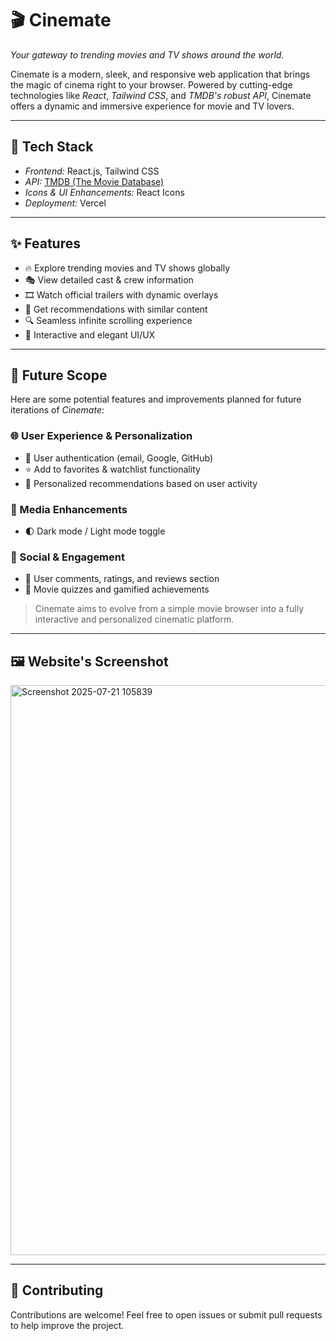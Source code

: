 # 🎬 Cinemate

*Your gateway to trending movies and TV shows around the world.*

Cinemate is a modern, sleek, and responsive web application that brings the magic of cinema right to your browser. Powered by cutting-edge technologies like *React*, *Tailwind CSS*, and *TMDB's robust API*, Cinemate offers a dynamic and immersive experience for movie and TV lovers.

---

## 🧰 Tech Stack

- *Frontend:* React.js, Tailwind CSS
- *API:* [TMDB (The Movie Database)](https://www.themoviedb.org/documentation/api)
- *Icons & UI Enhancements:* React Icons
- *Deployment:* Vercel

---

## ✨ Features

- 🔥 Explore trending movies and TV shows globally
- 🎭 View detailed cast & crew information
- 🎞 Watch official trailers with dynamic overlays
- 🔁 Get recommendations with similar content
- 🔍 Seamless infinite scrolling experience
- 🧩 Interactive and elegant UI/UX

--- 

## 🔮 Future Scope

Here are some potential features and improvements planned for future iterations of *Cinemate*:

### 🌐 User Experience & Personalization
- 🔐 User authentication (email, Google, GitHub)
- ⭐ Add to favorites & watchlist functionality
- 👤 Personalized recommendations based on user activity

### 🎥 Media Enhancements
- 🌓 Dark mode / Light mode toggle

### 💬 Social & Engagement
- 💭 User comments, ratings, and reviews section
- 🧠 Movie quizzes and gamified achievements

> Cinemate aims to evolve from a simple movie browser into a fully interactive and personalized cinematic platform.

---

## 🖼️ Website's Screenshot

<img width="1920" height="912" alt="Screenshot 2025-07-21 105839" src="https://github.com/user-attachments/assets/9d3f5135-540b-4034-894f-5ec9aae310fd" />

---

## 🤝 Contributing

Contributions are welcome! Feel free to open issues or submit pull requests to help improve the project.
